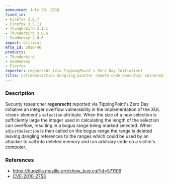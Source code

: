```yaml
---
announced: July 20, 2010
fixed_in:
- Firefox 3.6.7
- Firefox 3.5.11
- Thunderbird 3.1.1
- Thunderbird 3.0.6
- SeaMonkey 2.0.6
impact: Critical
mfsa_id: 2010-40
products:
- Thunderbird
- SeaMonkey
- Firefox
reporter: regenrecht (via TippingPoint's Zero Day Initiative)
title: nsTreeSelection dangling pointer remote code execution vulnerability
---
```


<h3>Description</h3>

<p>Security researcher <strong>regenrecht</strong> reported via
TippingPoint's Zero Day Initiative an integer overflow vulnerability
in the implementation of the XUL &lt;tree&gt;
element's <code>selection</code> attribute.  When the size of a new
selection is sufficiently large the integer used in calculating the
length of the selection can overflow, resulting in a bogus range being
marked selected.  When <code>adjustSelection</code> is then called on
the bogus range the range is deleted leaving dangling references to
the ranges which could be used by an attacker to call into deleted
memory and run arbitrary code on a victim's computer.</p>

<h3>References</h3>

<ul>
  <li><a href="https://bugzilla.mozilla.org/show_bug.cgi?id=571106">https://bugzilla.mozilla.org/show_bug.cgi?id=571106</a></li>
  <li><a class="ex-ref" href="http://cve.mitre.org/cgi-bin/cvename.cgi?name=CVE-2010-2753">CVE-2010-2753</a></li>
</ul>




